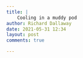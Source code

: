 ```yaml
---
title: |
    Cooling in a muddy pod
author: Richard Dallaway
date: 2021-05-31 12:34
layout: post
comments: true

---
```


<iframe src="https://player.vimeo.com/video/557160943?badge=0&amp;autopause=0&amp;player_id=0&amp;app_id=58479" frameborder="0" allow="autoplay; fullscreen; picture-in-picture" allowfullscreen style="position:absolute;top:0;left:0;width:100%;height:100%;" title="Dog in a pond”>
</iframe>

